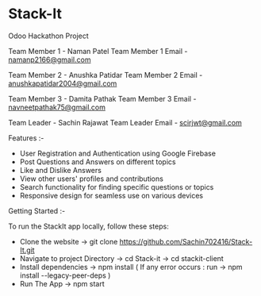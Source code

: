 # Stack-It
Odoo Hackathon Project

Team Member 1 - Naman Patel 
Team Member 1 Email - namanp2166@gmail.com

Team Member 2 - Anushka Patidar
Team Member 2 Email - anushkapatidar2004@gmail.com

Team Member 3 - Damita Pathak
Team Member 3 Email - navneetpathak75@gmail.com

Team Leader - Sachin Rajawat
Team Leader Email - scirjwt@gmail.com





Features :-
- User Registration and Authentication using Google Firebase
- Post Questions and Answers on different topics
- Like and Dislike Answers
- View other users' profiles and contributions
- Search functionality for finding specific questions or topics
- Responsive design for seamless use on various devices





Getting Started :-

To run the StackIt app locally, follow these steps:
- Clone the website
   -> git clone https://github.com/Sachin702416/Stack-It.git
- Navigate to project Directory
   -> cd Stack-it
   -> cd stackit-client
- Install dependencies
   -> npm install
   ( If any error occurs : run -> npm install --legacy-peer-deps )
- Run The App
   -> npm start


